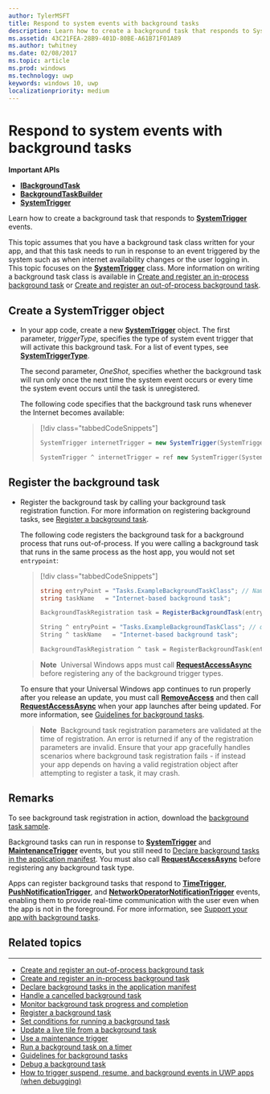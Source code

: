 ```yaml
---
author: TylerMSFT
title: Respond to system events with background tasks
description: Learn how to create a background task that responds to SystemTrigger events.
ms.assetid: 43C21FEA-28B9-401D-80BE-A61B71F01A89
ms.author: twhitney
ms.date: 02/08/2017
ms.topic: article
ms.prod: windows
ms.technology: uwp
keywords: windows 10, uwp
localizationpriority: medium
---
```


# Respond to system events with background tasks


**Important APIs**

-   [**IBackgroundTask**](https://msdn.microsoft.com/library/windows/apps/br224794)
-   [**BackgroundTaskBuilder**](https://msdn.microsoft.com/library/windows/apps/br224768)
-   [**SystemTrigger**](https://msdn.microsoft.com/library/windows/apps/br224838)

Learn how to create a background task that responds to [**SystemTrigger**](https://msdn.microsoft.com/library/windows/apps/br224839) events.

This topic assumes that you have a background task class written for your app, and that this task needs to run in response to an event triggered by the system such as when internet availability changes or the user logging in. This topic focuses on the [**SystemTrigger**](https://msdn.microsoft.com/library/windows/apps/br224839) class. More information on writing a background task class is available in [Create and register an in-process background task](create-and-register-an-inproc-background-task.md) or [Create and register an out-of-process background task](create-and-register-a-background-task.md).

## Create a SystemTrigger object

-   In your app code, create a new [**SystemTrigger**](https://msdn.microsoft.com/library/windows/apps/br224838) object. The first parameter, *triggerType*, specifies the type of system event trigger that will activate this background task. For a list of event types, see [**SystemTriggerType**](https://msdn.microsoft.com/library/windows/apps/br224839).

    The second parameter, *OneShot*, specifies whether the background task will run only once the next time the system event occurs or every time the system event occurs until the task is unregistered.

    The following code specifies that the background task runs whenever the Internet becomes available:

    > [!div class="tabbedCodeSnippets"]
    > ```cs
    > SystemTrigger internetTrigger = new SystemTrigger(SystemTriggerType.InternetAvailable, false);
    > ```
    > ```cpp
    > SystemTrigger ^ internetTrigger = ref new SystemTrigger(SystemTriggerType::InternetAvailable, false);
    > ```

## Register the background task

-   Register the background task by calling your background task registration function. For more information on registering background tasks, see [Register a background task](register-a-background-task.md).

    The following code registers the background task for a background process that runs out-of-process. If you were calling a background task that runs in the same process as the host app, you would not set `entrypoint`:

    > [!div class="tabbedCodeSnippets"]
    > ```cs
    > string entryPoint = "Tasks.ExampleBackgroundTaskClass"; // Namespace name, '.', and the name of the class containing the background task
    > string taskName   = "Internet-based background task";
    >
    > BackgroundTaskRegistration task = RegisterBackgroundTask(entryPoint, taskName, internetTrigger, exampleCondition);
    > ```
    > ```cpp
    > String ^ entryPoint = "Tasks.ExampleBackgroundTaskClass"; // don't set for in-process background tasks
    > String ^ taskName   = "Internet-based background task";
    >
    > BackgroundTaskRegistration ^ task = RegisterBackgroundTask(entryPoint, taskName, internetTrigger, exampleCondition);
    > ```

    > **Note**  Universal Windows apps must call [**RequestAccessAsync**](https://msdn.microsoft.com/library/windows/apps/hh700485) before registering any of the background trigger types.

    To ensure that your Universal Windows app continues to run properly after you release an update, you must call [**RemoveAccess**](https://msdn.microsoft.com/library/windows/apps/hh700471) and then call [**RequestAccessAsync**](https://msdn.microsoft.com/library/windows/apps/hh700485) when your app launches after being updated. For more information, see [Guidelines for background tasks](guidelines-for-background-tasks.md).

    > **Note**  Background task registration parameters are validated at the time of registration. An error is returned if any of the registration parameters are invalid. Ensure that your app gracefully handles scenarios where background task registration fails - if instead your app depends on having a valid registration object after attempting to register a task, it may crash.
 
## Remarks

To see background task registration in action, download the [background task sample](http://go.microsoft.com/fwlink/p/?LinkId=618666).

Background tasks can run in response to [**SystemTrigger**](https://msdn.microsoft.com/library/windows/apps/br224838) and [**MaintenanceTrigger**](https://msdn.microsoft.com/library/windows/apps/hh700517) events, but you still need to [Declare background tasks in the application manifest](declare-background-tasks-in-the-application-manifest.md). You must also call [**RequestAccessAsync**](https://msdn.microsoft.com/library/windows/apps/hh700485) before registering any background task type.

Apps can register background tasks that respond to [**TimeTrigger**](https://msdn.microsoft.com/library/windows/apps/br224843), [**PushNotificationTrigger**](https://msdn.microsoft.com/library/windows/apps/hh700543), and [**NetworkOperatorNotificationTrigger**](https://msdn.microsoft.com/library/windows/apps/br224831) events, enabling them to provide real-time communication with the user even when the app is not in the foreground. For more information, see [Support your app with background tasks](support-your-app-with-background-tasks.md).


## Related topics

****

* [Create and register an out-of-process background task](create-and-register-a-background-task.md)
* [Create and register an in-process background task](create-and-register-an-inproc-background-task.md)
* [Declare background tasks in the application manifest](declare-background-tasks-in-the-application-manifest.md)
* [Handle a cancelled background task](handle-a-cancelled-background-task.md)
* [Monitor background task progress and completion](monitor-background-task-progress-and-completion.md)
* [Register a background task](register-a-background-task.md)
* [Set conditions for running a background task](set-conditions-for-running-a-background-task.md)
* [Update a live tile from a background task](update-a-live-tile-from-a-background-task.md)
* [Use a maintenance trigger](use-a-maintenance-trigger.md)
* [Run a background task on a timer](run-a-background-task-on-a-timer-.md)
* [Guidelines for background tasks](guidelines-for-background-tasks.md)
* [Debug a background task](debug-a-background-task.md)
* [How to trigger suspend, resume, and background events in UWP apps (when debugging)](http://go.microsoft.com/fwlink/p/?linkid=254345)
